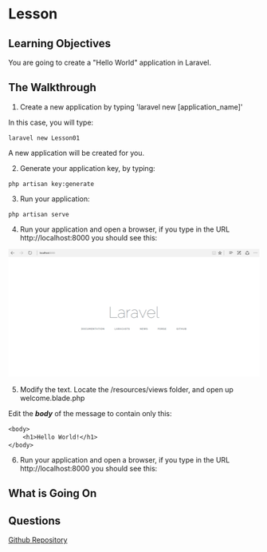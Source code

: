 <!-- enter lesson number and title below separated by hyphen-->
# Lesson
## Learning Objectives

You are going to create a "Hello World" application in Laravel.

## The Walkthrough

1. Create a new application by typing 'laravel new [application_name]'

In this case, you will type:

```
laravel new Lesson01
```

A new application will be created for you.

2. Generate your application key, by typing:

```
php artisan key:generate
```

3. Run your application:

```
php artisan serve
```

4. Run your application and open a browser, if you type in the URL http://localhost:8000 you should see this:


![Running your first Laravel Application](img/hello.png "Running your first Laravel application")


5. Modify the text. Locate the /resources/views folder, and open up welcome.blade.php

Edit the ***body*** of the message to contain only this:

```
<body>
    <h1>Hello World!</h1>
</body>
```

6. Run your application and open a browser, if you type in the URL http://localhost:8000 you should see this:


## What is Going On



## Questions


[Github Repository](https://github.com/ajhenley/SpringBoot_01)
